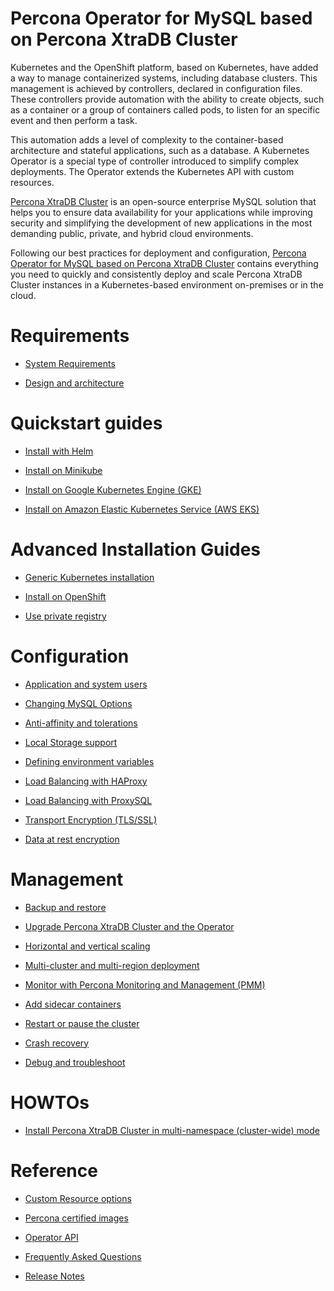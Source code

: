 # Percona Operator for MySQL based on Percona XtraDB Cluster

Kubernetes and the OpenShift platform, based on Kubernetes, have added a way to
manage containerized systems, including database clusters. This management is
achieved by controllers, declared in configuration files. These controllers
provide automation with the ability to create objects, such as a container or a
group of containers called pods, to listen for an specific event and then
perform a task.

This automation adds a level of complexity to the container-based architecture
and stateful applications, such as a database. A Kubernetes Operator is a
special type of controller introduced to simplify complex deployments. The
Operator extends the Kubernetes API with custom resources.

[Percona XtraDB Cluster](https://www.percona.com/software/mysql-database/percona-xtradb-cluster)
is an open-source enterprise MySQL solution that helps you to ensure data
availability for your applications while improving security and simplifying the
development of new applications in the most demanding public, private, and
hybrid cloud environments.

Following our best practices for deployment and configuration, [Percona Operator for MySQL based on Percona XtraDB Cluster](https://github.com/percona/percona-xtradb-cluster-operator)
contains everything you need to quickly and consistently deploy and scale
Percona XtraDB Cluster instances in a Kubernetes-based environment on-premises
or in the cloud.

# Requirements

* [System Requirements](System-Requirements.md)

* [Design and architecture](architecture.md)

# Quickstart guides

* [Install with Helm](helm.md)

* [Install on Minikube](minikube.md)

* [Install on Google Kubernetes Engine (GKE)](gke.md)

* [Install on Amazon Elastic Kubernetes Service (AWS EKS)](eks.md)

# Advanced Installation Guides

* [Generic Kubernetes installation](kubernetes.md)

* [Install on OpenShift](openshift.md)

* [Use private registry](custom-registry.md)

# Configuration

* [Application and system users](users.md)

* [Changing MySQL Options](options.md)

* [Anti-affinity and tolerations](constraints.md)

* [Local Storage support](storage.md)

* [Defining environment variables](containers-conf.md)

* [Load Balancing with HAProxy](haproxy-conf.md)

* [Load Balancing with ProxySQL](proxysql-conf.md)

* [Transport Encryption (TLS/SSL)](TLS.md)

* [Data at rest encryption](encryption.md)



# Management

* [Backup and restore](backups.md)

* [Upgrade Percona XtraDB Cluster and the Operator](update.md)

* [Horizontal and vertical scaling](scaling.md)

* [Multi-cluster and multi-region deployment](replication.md)

* [Monitor with Percona Monitoring and Management (PMM)](monitoring.md)

* [Add sidecar containers](sidecar.md)

* [Restart or pause the cluster](pause.md)

* [Crash recovery](recovery.md)

* [Debug and troubleshoot](debug.md)

# HOWTOs

* [Install Percona XtraDB Cluster in multi-namespace (cluster-wide) mode](cluster-wide.md)

# Reference

* [Custom Resource options](operator.md)

* [Percona certified images](images.md)

* [Operator API](api.md)

* [Frequently Asked Questions](faq.md)

* [Release Notes](ReleaseNotes/index.md)
